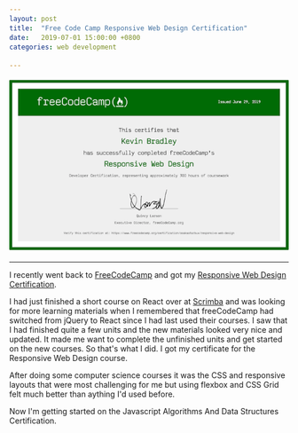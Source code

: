 ```yaml
---
layout: post
title:  "Free Code Camp Responsive Web Design Certification"
date:   2019-07-01 15:00:00 +0800
categories: web development

---
```


![image](/assets/fccRespWebDesCert.png)
***

 I recently went back to [FreeCodeCamp](https://www.freecodecamp.org) and got my [Responsive Web Design Certification](https://www.freecodecamp.org/certification/osakastarbux/responsive-web-design).
 
 I had just finished a short course on React over at [Scrimba](https://scrimba.com/g/glearnreact) and was looking for more learning materials when I remembered that freeCodeCamp had switched from jQuery to React since I had last used their courses. I saw that I had finished quite a few units and the new materials looked very nice and updated. It made me want to complete the unfinished units and get started on the new courses. So that's what I did. I got my certificate for the Responsive Web Design course. 
 
 After doing some computer science courses it was the CSS and responsive layouts that were most challenging for me but using flexbox and CSS Grid felt much better than aything I'd used before.
 
 Now I'm getting started on the Javascript Algorithms And Data Structures Certification. 
